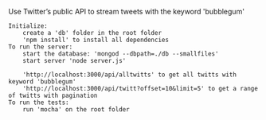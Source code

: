 Use Twitter’s public API to stream tweets with the keyword 'bubblegum'

```
Initialize:
	create a 'db' folder in the root folder
	'npm install' to install all dependencies
To run the server:
	start the database: 'mongod --dbpath=./db --smallfiles'
	start server 'node server.js'

	'http://localhost:3000/api/alltwitts' to get all twitts with keyword 'bubblegum'
	'http://localhost:3000/api/twitt?offset=10&limit=5' to get a range of twitts with pagination
To run the tests:
	run 'mocha' on the root folder
```